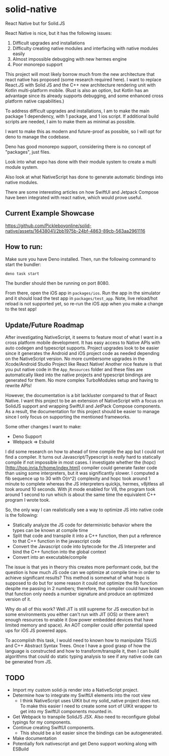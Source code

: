 # solid-native
React Native but for Solid.JS

React Native is nice, but it has the following issues:
1. Difficult upgrades and installations
2. Difficulty creating native modules and interfacing with native modules easily
3. Almost impossible debugging with new hermes engine
4. Poor monorepo support

This project will most likely borrow much from the new architecture that react native 
has proposed (some research required here). I want to replace React.JS with Solid JS and
the C++ new architecture rendering unit with Kotlin multi-platform mobile.
(Rust is also an option, but Kotlin has an advantage since its already supports debugging,
and some enhanced cross platform native capabilities.)

To address difficult upgrades and installations, I am to make the main package 1 dependency, 
with 1 package, and 1 ios script. If additional build scripts are needed, I aim to make them
as minimal as possible.

I want to make this as modern and future-proof as possible, so I will opt for deno to manage 
the codebase.

Deno has good monorepo support, considering there is no concept of "packages", just files.

Look into what expo has done with their module system to create a multi module system.

Also look at what NativeScript has done to generate automatic bindings into native modules.

There are some interesting articles on how SwiftUI and Jetpack Compose have been integrated with
react native, which would prove useful.

## Current Example Showcase

https://github.com/Pickleboyonline/solid-native/assets/16438041/2bb1975b-24bf-4863-89cb-563aa2961116

## How to run:

Make sure you have Deno installed. Then, run the following command to start the bundler:
```ts
deno task start
```
The bundler should then be running on port 8080.

From there, open the iOS app in `packages/ios`. Run the app in the simulator and it should load the test app in `packages/test_app`. Note, live reload/hot reload is not supported yet, so re-run the iOS app when you make a change to the test app!

## Update/Future Roadmap

After investigating NativeScript, it seems to feature most of what I want in a cross platform mobile development. It has easy access to Native APIs with auto codegen and typescript supports. Project upgrades look to be easier since it generates the Android and iOS project code as needed depending on the NativeScript version. No more cumbersome upgrades in the Xcode/Android Studio Project like React Native! Another nice feature is that you put native code in the `App_Resources` folder and these files are automatically liked into the native projects and typescript bindings are generated for them. No more complex TurboModules setup and having to rewrite APIs!

However, the documentation is a bit lackluster compared to that of React Native. I want this project to be an extension of NativeScript with a focus on SolidJS support and wrapping SwiftUI and JetPack Compose components. As a result, the documentation for this project should be easier to manage since I only focus on supporting the mentioned frameworks.

Some other changes I want to make:
- Deno Support
- Webpack => Esbuild

I did some research on how to ahead of time compile the app but I could not find a compiler. It turns out Javascript/Typescript is <i>really</i> hard to statically compile if not impossible in most cases. I investigate whether the (hopc)[http://hop.inria.fr/home/index.html] compiler could generate faster code than using some interpreters, but it was significantly slower. I computed a fib sequence up to 30 with O(n^2) complexity and hopc took around 1 minute to complete whereas the JS interpreters quickjs, hermes, v8jitless all took around 10 seconds. With jit mode enabled for V8, the program took around 1 second to run which is about the same time the equivalent C++ program I wrote took.

So, the only way I can realistically see a way to optimize JS into native code is the following:
- Statically analyze the JS code for deterministic behavior where the types can be known at compile time
- Split that code and transpile it into a C++ function, then put a reference to that C++ function in the javascript code
- Convert the Javascript code into bytecode for the JS Interpreter and bind the C++ function into the global context
- Convert into an executable/compile

The issue is that yes in theory this creates more performant code, but the question is how much JS code can we optimize at compile time
in order to achieve significant results? This method is somewhat of what hopc is supposed to do but for some reason it could not optimize the fib function despite me passing in 2 numbers; therefore, the compiler could have known that function only needs a number signature and produce an optimized version of it.

Why do all of this work? Well JIT is still supreme for JS execution but in some environments you either can't run with JIT (iOS) or there aren't enough resources to enable it (low power embedded devices that have limited memory and space). An AOT compiler could offer potential speed ups for iOS JS powered apps.

To accomplish this task, I would need to known how to manipulate TS/JS and C++ Abstract Syntax Trees. Once I have a good grasp of how the language is constructed and how to transform/transpile it, then I can build algorithms that could do static typing analysis to see if any native code can be generated from JS.

## TODO

- Import my custom solid-js render into a NativeScript project.
- Determine how to integrate my SwiftUI elements into the root view
    - I think NativeScript uses UIKit but my solid_native project does not. To make this easier I need to create some sort of UIKit wrapper to get into my SwiftUI components mounted in.
- Get Webpack to transpile SolidJS JSX. Also need to reconfigure global typings for my components.
- Continue creating SwiftUI components.
    - This should be a lot easier since the bindings can be autogenerated.
- Make documentation
- Potentially fork nativescript and get Deno support working along with ESBuild 